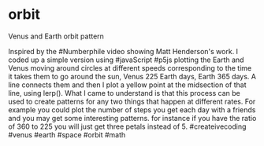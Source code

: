 # orbit
Venus and Earth orbit pattern 

Inspired by the #Numberphile video showing Matt Henderson's work.  I coded up a simple version using #javaScript #p5js plotting the Earth and Venus moving around circles at different speeds corresponding to the time it takes them to go around the sun, Venus 225 Earth days, Earth 365 days. A line connects them and then I plot a yellow point at the midsection of that line, using lerp(). What I came to understand is that this process can be used to create patterns for any two things that happen at different rates. For example you could plot the number of steps you get each day with a friends and you may get some interesting patterns.  for instance if you have the ratio of 360 to 225 you will just get three petals instead of 5. #createivecoding #venus #earth #space #orbit #math
